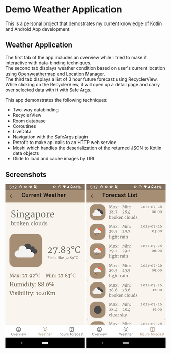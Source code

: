 # Demo Weather Application

This is a personal project that demostrates my current knowledge of Kotlin and Android App development.

## Weather Application

The first tab of the app includes an overview while I tried to make it interactive with data-binding techniques.<br>
The second tab displays weather condition based on user's current location using [Openweathermap](https://openweathermap.org/api/) and Location Manager.<br>
The third tab displays a list of 3 hour future forecast using RecyclerView.<br>
While clicking on the RecyclerView, it will open up a detail page and carry over selected data with it with Safe Args.

This app demonstrates the following techniques:

* Two-way databinding
* RecyclerView
* Room database
* Coroutines
* LiveData 
* Navigation with the SafeArgs plugin
* Retrofit to make api calls to an HTTP web service
* Moshi which handles the deserialization of the returned JSON to Kotlin data objects
* Glide to load and cache images by URL
  

## Screenshots

<img src="screenshots/screen_1.png" alt="Screenshot 1" width="250"/> <img src="screenshots/screen_2.png" alt="Screenshot 2" width="250"/>



